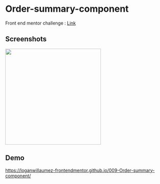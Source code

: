 # Order-summary-component

Front end mentor challenge : [Link](https://www.frontendmentor.io/challenges/order-summary-component-QlPmajDUj)


## Screenshots

<img src="https://user-images.githubusercontent.com/60406970/137460189-8629472b-bc9d-4394-8783-6deafac759e9.png" width="300" height="auto">


  
## Demo

https://loganwillaumez-frontendmentor.github.io/009-Order-summary-component/

  
